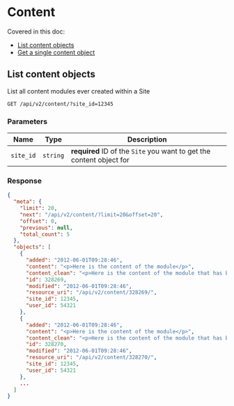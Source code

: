 # Content

Covered in this doc:
* [List content objects](#list-content-objects)
* [Get a single content object](#get-a-single-content-object)

## List content objects

List all content modules ever created within a Site

    GET /api/v2/content/?site_id=12345

### Parameters

Name | Type | Description
-----|------|--------------
`site_id`|`string`|**required** ID of the `Site` you want to get the content object for

### Response

```json
{
  "meta": {
    "limit": 20,
    "next": "/api/v2/content/?limit=20&offset=20",
    "offset": 0,
    "previous": null,
    "total_count": 5
  },
  "objects": [
    {
      "added": "2012-06-01T09:28:46",
      "content": "<p>Here is the content of the module</p>",
      "content_clean": "<p>Here is the content of the module that has been cleaned up using various HTML filters to avoid unclosed tags and attributes</p>",
      "id": 328269,
      "modified": "2012-06-01T09:28:46",
      "resource_uri": "/api/v2/content/328269/",
      "site_id": 12345,
      "user_id": 54321
    },
    {
      "added": "2012-06-01T09:28:46",
      "content": "<p>Here is the content of the module</p>",
      "content_clean": "<p>Here is the content of the module that has been cleaned up using various HTML filters to avoid unclosed tags and attributes</p>",
      "id": 328270,
      "modified": "2012-06-01T09:28:46",
      "resource_uri": "/api/v2/content/328270/",
      "site_id": 12345,
      "user_id": 54321
    },
    ...
  ]
}
```